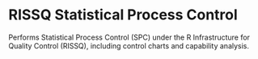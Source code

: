 RISSQ Statistical Process Control
=================================

Performs Statistical Process Control (SPC) under the R Infrastructure for
Quality Control (RISSQ), including control charts and capability analysis.
